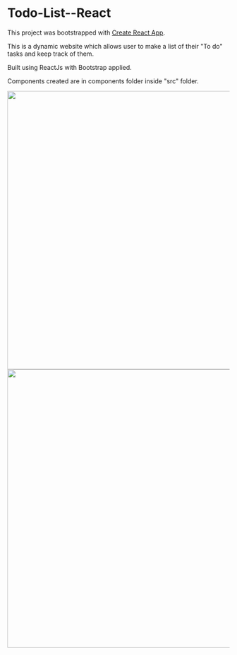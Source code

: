 # Todo-List--React

This project was bootstrapped with [Create React App](https://github.com/facebook/create-react-app).

This is a dynamic website which allows user to make a list of their "To do" tasks and keep track of them.

Built using ReactJs with Bootstrap applied.

Components created are in components folder inside "src" folder.

<img width="631" src="https://user-images.githubusercontent.com/81765508/190874615-1b097c48-8adf-4d2b-8982-fef264794b95.png">

<img width="631" src="https://user-images.githubusercontent.com/81765508/190874568-5c6a25d6-3651-43c3-80c0-bbf9d96086dd.png">



